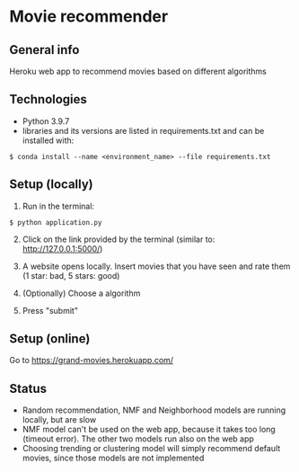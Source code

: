 # Movie recommender

## General info
Heroku web app to recommend movies based on different algorithms

## Technologies
* Python 3.9.7
* libraries and its versions are listed in requirements.txt and can be installed with:
```
$ conda install --name <environment_name> --file requirements.txt
```

## Setup (locally)
1. Run in the terminal:
```
$ python application.py
```

2. Click on the link provided by the terminal (similar to: http://127.0.0.1:5000/)

3. A website opens locally. Insert movies that you have seen and rate them (1 star: bad, 5 stars: good)

4. (Optionally) Choose a algorithm

5. Press "submit"

## Setup (online)
Go to https://grand-movies.herokuapp.com/

## Status
* Random recommendation, NMF and Neighborhood models are running locally, but are slow
* NMF model can't be used on the web app, because it takes too long (timeout error). The other two models run also on the web app
* Choosing trending or clustering model will simply recommend default movies, since those models are not implemented
